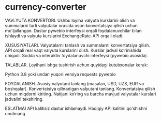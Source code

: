 # currency-converter
VAVLYUTA KONVERTORI.
Ushbu loyiha valyuta kurslarini olish va summalarni turli valyutalar orasida oson konvertatsiya qilish uchun mo'ljallangan. Dastur pywebio interfeysi orqali foydalanuvchilar bilan ishlaydi va valyuta kurslarini ExchangeRate-API orqali oladi.

XUSUSIYATLARI.
Valyutalarni tanlash va summalarni konvertatsiya qilish.
API orqali real vaqt valyuta kurslarini olish.
Kurslar jadval ko‘rinishida chiqadi.
Sodda va interaktiv foydalanuvchi interfeysi (pywebio asosida).

TALABLAR.
Loyihani ishga tushirish uchun quyidagi kutubxonalar kerak:

Python 3.8 yoki undan yuqori versiya
requests
pywebio

FOYDALANISH.
Asosiy valyutani tanlang (masalan, USD, UZS, EUR va boshqalar).
Konvertatsiya qilinadigan valyutani tanlang.
Konvertatsiya qilish uchun miqdorni kiriting.
Natijani ko‘ring va barcha mavjud valyutalar kurslari jadvalini tekshiring.

ESLATMA!
API kalitisiz dastur ishlamaydi. Haqiqiy API kalitini qo'shishni unutmang.

